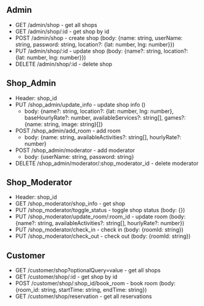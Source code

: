 ## Admin

- GET /admin/shop - get all shops
- GET /admin/shop/:id - get shop by id
- POST /admin/shop - create shop (body: {name: string, userName: string, password: string, location?: {lat: number, lng: number}})
- PUT /admin/shop/:id - update shop (body: {name?: string, location?: {lat: number, lng: number}})
- DELETE /admin/shop/:id - delete shop

## Shop_Admin

- Header: shop_id
- PUT /shop_admin/update_info - update shop info ()
  - body: {name?: string, location?: {lat: number, lng: number}, baseHourlyRate?: number, availableServices?: string[], games?: {name: string, image: string}[]}
- POST /shop_admin/add_room - add room
  - body: {name: string, availableActivities?: string[], hourlyRate?: number}
- POST /shop_admin/moderator - add moderator
  - body: {userName: string, password: string}
- DELETE /shop_admin/moderator/:shop_moderator_id - delete moderator

## Shop_Moderator

- Header: shop_id
- GET /shop_moderator/shop_info - get shop
- PUT /shop_moderator/toggle_status - toggle shop status (body: {})
- PUT /shop_moderator/update_room/:room_id - update room (body: {name?: string, availableActivities?: string[], hourlyRate?: number})
- PUT /shop_moderator/check_in - check in (body: {roomId: string})
- PUT /shop_moderator/check_out - check out (body: {roomId: string})

## Customer

- GET /customer/shop?optionalQuery=value - get all shops
- GET /customer/shop/:id - get shop by id
- POST /customer/shop/:shop_id/book_room - book room (body: {room_id: string, startTime: string, endTime: string})
- GET /customer/shop/reservation - get all reservations
